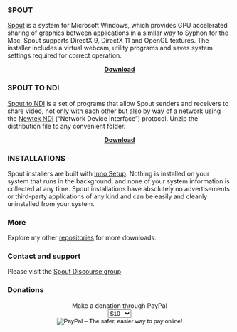 ### SPOUT

<a href="https://github.com/leadedge/leadedge.github.io/blob/downloads/SpoutUserManual.pdf" target="_blank">Spout</a> is a system for Microsoft Windows, which provides GPU accelerated sharing of graphics between applications in a similar way to [Syphon](http://syphon.v002.info/) for the Mac. Spout supports DirectX 9, DirectX 11 and OpenGL textures. The installer includes a virtual webcam, utility programs and saves system settings required for correct operation.  
<center>
<a href="https://github.com/leadedge/leadedge.github.io/raw/downloads/Spout_2006_update-2a.zip"><b>Download</b></a>
</center>

### SPOUT TO NDI

<a href="https://github.com/leadedge/leadedge.github.io/blob/downloads/SPOUTtoNDI_2006.pdf" target="_blank">Spout to NDI</a> is a set of programs that allow Spout senders and receivers to share video, not only with each other but also by way of a network using the <a href="https://www.ndi.tv/" target="_blank">Newtek NDI</a> (“Network Device Interface”) protocol. Unzip the distribution file to any convenient folder.  
<center>
<a href="https://github.com/leadedge/leadedge.github.io/raw/downloads/SpoutToNDI_2006.zip"><b>Download</b></a>  
</center>

### INSTALLATIONS
Spout installers are built with <a href="https://jrsoftware.org/isinfo.php" target="_blank">Inno Setup</a>. Nothing is installed on your system that runs in the background, and none of your system information is collected at any time. Spout installations have absolutely no advertisements or third-party applications of any kind and can be easily and cleanly uninstalled from your system.

### More  
Explore my other <a href="https://github.com/leadedge" target="_blank">repositories</a> for more downloads.

### Contact and support  
Please visit the <a href="https://spout.discourse.group/" target="_blank">Spout Discourse group</a>.  
 
### Donations  
<center>Make a donation through PayPal  
<form action="https://www.paypal.com/cgi-bin/webscr" method="post" target="_top"><input name="cmd" type="hidden" value="_s-xclick" />
<input type="hidden" />
<select name="hosted_button_id" size="1"><br>
<option value="ELERGSYMBQ7AY">$10</option><br>
<option value="W744NJV85V35L">$20</option><br>
<option value="CEBT3ZXWYL85C">$30</option><br>
<option value="8WXVVDDXH2MVS">$50</option><br>
<option value="FPUTNLLRVU8GS">$100</option><br>
<option value="D9YW6QCYPYF4C">$150</option><br>
<option value="K2FVPYE9653BN">$200</option><br>
<option value="3J48EZ3PX73A8">$250</option><br>
</select><br>
<input alt="PayPal – The safer, easier way to pay online!" name="submit" src="https://www.paypalobjects.com/en_AU/i/btn/btn_donate_SM.gif" type="image" /><br>
<img style="display: none !important;" hidden="" src="https://www.paypalobjects.com/en_AU/i/scr/pixel.gif" alt="" width="1" height="1" border="0" /></form>
</center>

